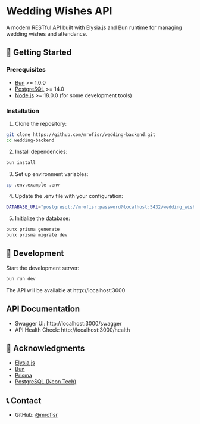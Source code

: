 # Wedding Wishes API

A modern RESTful API built with Elysia.js and Bun runtime for managing wedding wishes and attendance.

## 🚀 Getting Started

### Prerequisites
- [Bun](https://bun.sh) >= 1.0.0
- [PostgreSQL](https://www.postgresql.org/) >= 14.0
- [Node.js](https://nodejs.org/) >= 18.0.0 (for some development tools)

### Installation

1. Clone the repository:
```bash
git clone https://github.com/mrofisr/wedding-backend.git
cd wedding-backend
```
2. Install dependencies:
```bash
bun install
```
3. Set up environment variables:
```bash
cp .env.example .env
```
4. Update the .env file with your configuration:
```bash
DATABASE_URL="postgresql://mrofisr:password@localhost:5432/wedding_wishes_db?schema=public"
```
5. Initialize the database:
```bash
bunx prisma generate
bunx prisma migrate dev
```

## 🔧 Development

Start the development server:
```bash
bun run dev
```

The API will be available at http://localhost:3000

## API Documentation

- Swagger UI: http://localhost:3000/swagger
- API Health Check: http://localhost:3000/health

## 🙏 Acknowledgments

- [Elysia.js](https://elysiajs.com/)
- [Bun](https://bun.sh)
- [Prisma](https://www.prisma.io/)
- [PostgreSQL (Neon Tech)](https://neon.tech/)

## 📞 Contact
- GitHub: [@mrofisr](https://github.com/mrofisr)